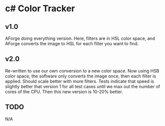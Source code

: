 # c# Color Tracker

## v1.0
AForge doing everything version.  Here, filters are in HSL color space, and AForge converts the image to HSL for each filter you want to find.

## v2.0
Re-written to use our own conversion to a new color space.  Now using HSB color space, the software only converts the image once, then each filter is applied.  Should scale better with more filters.  Tests indicate that speed is slightly better that version 1 for all test cases until we max out the number of cores of the CPU.  Then this new version is 10-20% better.

## TODO
N/A